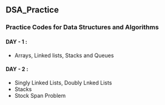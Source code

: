 ## DSA_Practice

### Practice Codes for Data Structures and Algorithms

#### DAY - 1 :
* Arrays, Linked lists, Stacks and Queues

#### DAY - 2 :
* Singly Linked Lists, Doubly Lnked Lists
* Stacks
* Stock Span Problem
